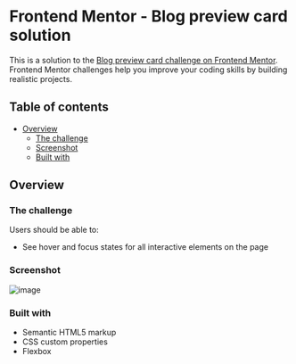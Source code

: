 # Frontend Mentor - Blog preview card solution

This is a solution to the [Blog preview card challenge on Frontend Mentor](https://www.frontendmentor.io/challenges/blog-preview-card-ckPaj01IcS). Frontend Mentor challenges help you improve your coding skills by building realistic projects. 

## Table of contents

- [Overview](#overview)
  - [The challenge](#the-challenge)
  - [Screenshot](#screenshot)
  - [Built with](#built-with)
## Overview

### The challenge

Users should be able to:

- See hover and focus states for all interactive elements on the page

### Screenshot

![image](https://github.com/user-attachments/assets/4c33afb3-fe8e-45df-997b-6cb275a3dde5)

### Built with

- Semantic HTML5 markup
- CSS custom properties
- Flexbox





